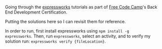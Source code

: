 Going through the [expressworks](https://github.com/azat-co/expressworks) tutorials as part of [Free Code Camp](https://www.freecodecamp.com/challenges/build-web-apps-with-expressjs)'s Back End Development Certification.

Putting the solutions here so I can revisit them for reference.

In order to run, first install expressworks using `npm install -g expressworks`. Then, run `expressworks`, select an activity, and to verify my solution run: `expressworks verify {fileLocation}`.
